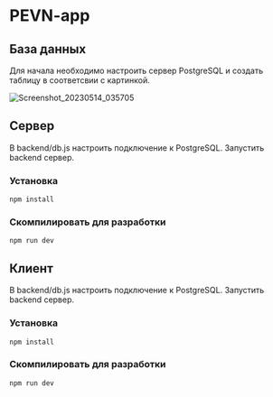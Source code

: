 # PEVN-app

## База данных
Для начала необходимо настроить сервер PostgreSQL и создать таблицу в соответсвии с картинкой.

![Screenshot_20230514_035705](https://github.com/l4ySS/PEVN-app/assets/90033305/96832d17-e97f-4a0f-b8ed-31c8eb433a38)

## Сервер
В backend/db.js настроить подключение к PostgreSQL. Запустить backend сервер.

### Установка
```
npm install
```

### Скомпилировать для разработки
```
npm run dev
```
## Клиент
В backend/db.js настроить подключение к PostgreSQL. Запустить backend сервер.

### Установка
```
npm install
```

### Скомпилировать для разработки
```
npm run dev
```





